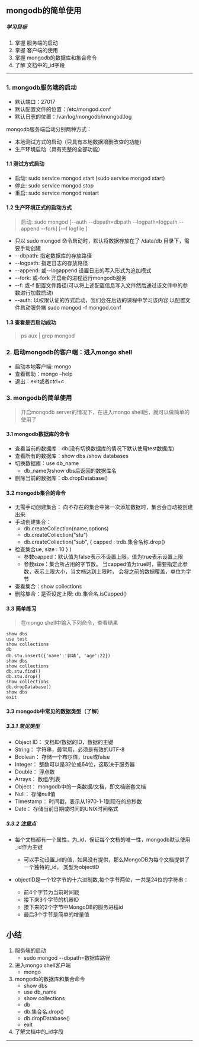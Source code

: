 ## mongodb的简单使用

##### 学习目标
1. 掌握 服务端的启动
2. 掌握 客户端的使用
3. 掌握 mongodb的数据库和集合命令
4. 了解 文档中的_id字段

----

### 1. mongodb服务端的启动

- 默认端口：27017
- 默认配置文件的位置：/etc/mongod.conf
- 默认日志的位置：/var/log/mongodb/mongod.log

mongodb服务端启动分别两种方式：
- 本地测试方式的启动（只具有本地数据增删改查的功能）
- 生产环境启动（具有完整的全部功能）

#### 1.1 测试方式启动

- 启动: sudo service mongod start (sudo service mongod start)
- 停止: sudo service mongod stop
- 重启: sudo service mongod restart

#### 1.2 生产环境正式的启动方式

> 启动: sudo mongod [--auth --dbpath=dbpath --logpath=logpath --append --fork] [-–f logfile ]

- 只以 sudo mongod 命令启动时，默认将数据存放在了 /data/db 目录下，需要手动创建
- --dbpath: 指定数据库的存放路径
- --logpath: 指定日志的存放路径
- --append: 或--logappend 设置日志的写入形式为追加模式
- --fork: 或-fork 开启新的进程运行mongodb服务
- --f: 或-f 配置文件路径(可以将上述配置信息写入文件然后通过该文件中的参数进行加载启动)
- --auth: 以权限认证的方式启动，我们会在后边的课程中学习该内容
以配置文件启动服务端
sudo mongod -f mongod.conf   

#### 1.3 查看是否启动成功

> ps aux | grep mongod

### 2. 启动mongodb的客户端：进入mongo shell

- 启动本地客户端: mongo
- 查看帮助：mongo –help
- 退出：exit或者ctrl+c

### 3. mongodb的简单使用

> 开启mongodb server的情况下，在进入mongo shell后，就可以做简单的使用了

#### 3.1 mongodb数据库的命令

- 查看当前的数据库：db(没有切换数据库的情况下默认使用test数据库)
- 查看所有的数据库：show dbs /show databases
- 切换数据库：use db_name 
	- db_name为show dbs后返回的数据库名
- 删除当前的数据库：db.dropDatabase()

#### 3.2 mongodb集合的命令
- 无需手动创建集合：
    向不存在的集合中第一次添加数据时，集合会自动被创建出来
- 手动创建集合：
    - db.createCollection(name,options)
    - db.createCollection("stu")
    - db.createCollection("sub", { capped : trdb.集合名称.drop()
- 检查集合ue, size : 10 } )
    - 参数capped：默认值为false表示不设置上限，值为true表示设置上限
    - 参数size：集合所占用的字节数。 当capped值为true时，需要指定此参数，表示上限大小，当文档达到上限时， 会将之前的数据覆盖，单位为字节
- 查看集合：show collections
- 删除集合：是否设定上限: db.集合名.isCapped()

#### 3.3 简单练习

> 在mongo shell中输入下列命令，查看结果
```
show dbs
use test
show collections
db
db.stu.insert({'name':'郭靖', 'age':22})
show dbs
show collections
db.stu.find()
db.stu.drop()
show collections
db.dropDatabase()
show dbs
exit
```

#### 3.3 mongodb中常见的数据类型（了解）

##### 3.3.1 常见类型
- Object ID： 文档ID/数据的ID，数据的主键
- String： 字符串，最常用，必须是有效的UTF-8
- Boolean： 存储一个布尔值，true或false
- Integer： 整数可以是32位或64位，这取决于服务器
- Double： 浮点数
- Arrays： 数组/列表
- Object： mongodb中的一条数据/文档，即文档嵌套文档
- Null： 存储null值
- Timestamp： 时间戳，表示从1970-1-1到现在的总秒数
- Date： 存储当前日期或时间的UNIX时间格式

##### 3.3.2 注意点
- 每个文档都有一个属性，为_id，保证每个文档的唯一性，mongodb默认使用_id作为主键

    - 可以手动设置_id的值，如果没有提供，那么MongoDB为每个文档提供了一个独特的_id， 类型为objectID

- objectID是一个12字节的十六进制数,每个字节两位，一共是24位的字符串：
    - 前4个字节为当前时间戳
    - 接下来3个字节的机器ID
    - 接下来的2个字节中MongoDB的服务进程id
    - 最后3个字节是简单的增量值


## 小结
1. 服务端的启动
	- sudo mongod --dbpath=数据库路径
2. 进入mongo shell客户端
	- mongo
3. mongodb的数据库和集合命令
	- show dbs
	- use db_name
	- show collections
	- db
	- db.集合名.drop()
	- db.dropDatabase()
	- exit
4. 了解文档中的_id字段

----
